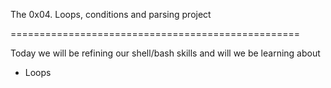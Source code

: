 The 0x04. Loops, conditions and parsing project

==================================================


Today we will be refining our shell/bash skills and will we be learning about
- Loops